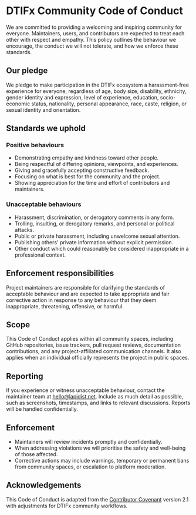 # DTIFx Community Code of Conduct

We are committed to providing a welcoming and inspiring community for everyone. Maintainers, users,
and contributors are expected to treat each other with respect and empathy. This policy outlines the
behaviour we encourage, the conduct we will not tolerate, and how we enforce these standards.

## Our pledge

We pledge to make participation in the DTIFx ecosystem a harassment-free experience for everyone,
regardless of age, body size, disability, ethnicity, gender identity and expression, level of
experience, education, socio-economic status, nationality, personal appearance, race, caste,
religion, or sexual identity and orientation.

## Standards we uphold

### Positive behaviours

- Demonstrating empathy and kindness toward other people.
- Being respectful of differing opinions, viewpoints, and experiences.
- Giving and gracefully accepting constructive feedback.
- Focusing on what is best for the community and the project.
- Showing appreciation for the time and effort of contributors and maintainers.

### Unacceptable behaviours

- Harassment, discrimination, or derogatory comments in any form.
- Trolling, insulting, or derogatory remarks, and personal or political attacks.
- Public or private harassment, including unwelcome sexual attention.
- Publishing others' private information without explicit permission.
- Other conduct which could reasonably be considered inappropriate in a professional context.

## Enforcement responsibilities

Project maintainers are responsible for clarifying the standards of acceptable behaviour and are
expected to take appropriate and fair corrective action in response to any behaviour that they deem
inappropriate, threatening, offensive, or harmful.

## Scope

This Code of Conduct applies within all community spaces, including GitHub repositories, issue
trackers, pull request reviews, documentation contributions, and any project-affiliated
communication channels. It also applies when an individual officially represents the project in
public spaces.

## Reporting

If you experience or witness unacceptable behaviour, contact the maintainer team at
[hello@lapidist.net](mailto:hello@lapidist.net). Include as much detail as possible, such as
screenshots, timestamps, and links to relevant discussions. Reports will be handled confidentially.

## Enforcement

- Maintainers will review incidents promptly and confidentially.
- When addressing violations we will prioritise the safety and well-being of those affected.
- Corrective actions may include warnings, temporary or permanent bans from community spaces, or
  escalation to platform moderation.

## Acknowledgements

This Code of Conduct is adapted from the
[Contributor Covenant](https://www.contributor-covenant.org) version 2.1 with adjustments for DTIFx
community workflows.
